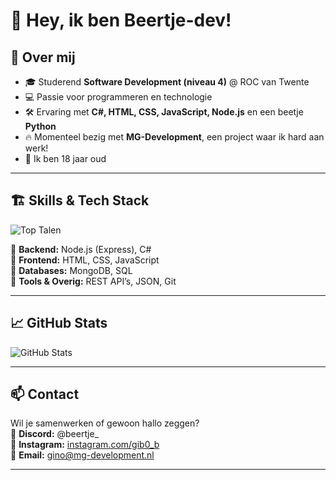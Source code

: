 # 👋 Hey, ik ben Beertje-dev!

## 🚀 Over mij
- 🎓 Studerend **Software Development (niveau 4)** @ ROC van Twente
- 💻 Passie voor programmeren en technologie
- 🛠️ Ervaring met **C#, HTML, CSS, JavaScript, Node.js** en een beetje **Python**
- 🔥 Momenteel bezig met **MG-Development**, een project waar ik hard aan werk!
- 🎂 Ik ben 18 jaar oud

---

## 🏗️ Skills & Tech Stack  

![Top Talen](https://github-readme-stats.vercel.app/api/top-langs/?username=beertje-dev&layout=compact&theme=radical)  

🔹 **Backend:** Node.js (Express), C#  
🔹 **Frontend:** HTML, CSS, JavaScript  
🔹 **Databases:** MongoDB, SQL  
🔹 **Tools & Overig:** REST API’s, JSON, Git  

---

## 📈 GitHub Stats  

![GitHub Stats](https://github-readme-stats.vercel.app/api?username=beertje-dev&show_icons=true&theme=radical)  


---

## 📫 Contact  
Wil je samenwerken of gewoon hallo zeggen?  
💬 **Discord:** @beertje_  
📸 **Instagram:** [instagram.com/gib0_b](https://www.instagram.com/gib0_b/)  
📨 **Email:** [gino@mg-development.nl](mailto:gino@mg-development.nl)  

---

<!---
beertje-dev/beertje-dev is a ✨ special ✨ repository because its `README.md` (this file) appears on your GitHub profile.
You can click the Preview link to take a look at your changes.
--->
